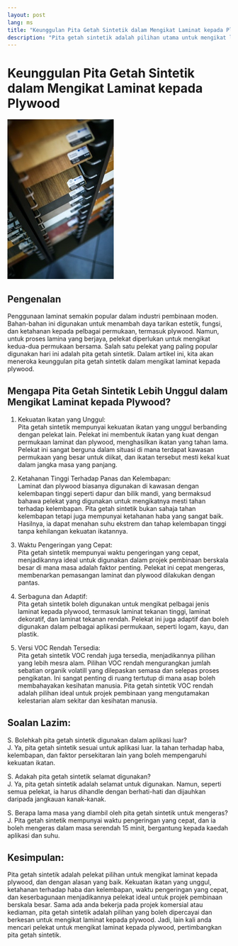 ```yaml
---
layout: post
lang: ms
title: "Keunggulan Pita Getah Sintetik dalam Mengikat Laminat kepada Plywood"
description: "Pita getah sintetik adalah pilihan utama untuk mengikat laminat kepada plywood kerana sifatnya yang unggul. Baca untuk mengetahui mengapa."
---
```


# Keunggulan Pita Getah Sintetik dalam Mengikat Laminat kepada Plywood
![Laminat](/images/laminate.jpg "Laminat")

## Pengenalan
Penggunaan laminat semakin popular dalam industri pembinaan moden. Bahan-bahan ini digunakan untuk menambah daya tarikan estetik, fungsi, dan ketahanan kepada pelbagai permukaan, termasuk plywood. Namun, untuk proses lamina yang berjaya, pelekat diperlukan untuk mengikat kedua-dua permukaan bersama. Salah satu pelekat yang paling popular digunakan hari ini adalah pita getah sintetik. Dalam artikel ini, kita akan meneroka keunggulan pita getah sintetik dalam mengikat laminat kepada plywood.

## Mengapa Pita Getah Sintetik Lebih Unggul dalam Mengikat Laminat kepada Plywood?

1. Kekuatan Ikatan yang Unggul:  
Pita getah sintetik mempunyai kekuatan ikatan yang unggul berbanding dengan pelekat lain. Pelekat ini membentuk ikatan yang kuat dengan permukaan laminat dan plywood, menghasilkan ikatan yang tahan lama. Pelekat ini sangat berguna dalam situasi di mana terdapat kawasan permukaan yang besar untuk diikat, dan ikatan tersebut mesti kekal kuat dalam jangka masa yang panjang.

2. Ketahanan Tinggi Terhadap Panas dan Kelembapan:  
Laminat dan plywood biasanya digunakan di kawasan dengan kelembapan tinggi seperti dapur dan bilik mandi, yang bermaksud bahawa pelekat yang digunakan untuk mengikatnya mesti tahan terhadap kelembapan. Pita getah sintetik bukan sahaja tahan kelembapan tetapi juga mempunyai ketahanan haba yang sangat baik. Hasilnya, ia dapat menahan suhu ekstrem dan tahap kelembapan tinggi tanpa kehilangan kekuatan ikatannya.

3. Waktu Pengeringan yang Cepat:  
Pita getah sintetik mempunyai waktu pengeringan yang cepat, menjadikannya ideal untuk digunakan dalam projek pembinaan berskala besar di mana masa adalah faktor penting. Pelekat ini cepat mengeras, membenarkan pemasangan laminat dan plywood dilakukan dengan pantas.

4. Serbaguna dan Adaptif:  
Pita getah sintetik boleh digunakan untuk mengikat pelbagai jenis laminat kepada plywood, termasuk laminat tekanan tinggi, laminat dekoratif, dan laminat tekanan rendah. Pelekat ini juga adaptif dan boleh digunakan dalam pelbagai aplikasi permukaan, seperti logam, kayu, dan plastik.

5. Versi VOC Rendah Tersedia:  
Pita getah sintetik VOC rendah juga tersedia, menjadikannya pilihan yang lebih mesra alam. Pilihan VOC rendah mengurangkan jumlah sebatian organik volatill yang dilepaskan semasa dan selepas proses pengikatan. Ini sangat penting di ruang tertutup di mana asap boleh membahayakan kesihatan manusia. Pita getah sintetik VOC rendah adalah pilihan ideal untuk projek pembinaan yang mengutamakan kelestarian alam sekitar dan kesihatan manusia.

## Soalan Lazim:

S. Bolehkah pita getah sintetik digunakan dalam aplikasi luar?  
J. Ya, pita getah sintetik sesuai untuk aplikasi luar. Ia tahan terhadap haba, kelembapan, dan faktor persekitaran lain yang boleh mempengaruhi kekuatan ikatan.

S. Adakah pita getah sintetik selamat digunakan?  
J. Ya, pita getah sintetik adalah selamat untuk digunakan. Namun, seperti semua pelekat, ia harus dihandle dengan berhati-hati dan dijauhkan daripada jangkauan kanak-kanak.

S. Berapa lama masa yang diambil oleh pita getah sintetik untuk mengeras?  
J. Pita getah sintetik mempunyai waktu pengeringan yang cepat, dan ia boleh mengeras dalam masa serendah 15 minit, bergantung kepada kaedah aplikasi dan suhu.

## Kesimpulan:

Pita getah sintetik adalah pelekat pilihan untuk mengikat laminat kepada plywood, dan dengan alasan yang baik. Kekuatan ikatan yang unggul, ketahanan terhadap haba dan kelembapan, waktu pengeringan yang cepat, dan keserbagunaan menjadikannya pelekat ideal untuk projek pembinaan berskala besar. Sama ada anda bekerja pada projek komersial atau kediaman, pita getah sintetik adalah pilihan yang boleh dipercayai dan berkesan untuk mengikat laminat kepada plywood. Jadi, lain kali anda mencari pelekat untuk mengikat laminat kepada plywood, pertimbangkan pita getah sintetik.

